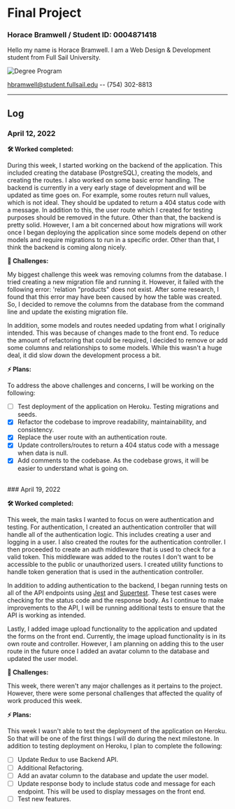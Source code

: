# Final Project

### Horace Bramwell / Student ID: 0004871418

Hello my name is Horace Bramwell. I am a Web Design & Development student from Full Sail University.

![Degree Program](https://img.shields.io/badge/degree-web%20design%20%26%20development-blue.svg)&nbsp;

hbramwell@student.fullsail.edu -- (754) 302-8813

---

## Log

### April 12, 2022

**🛠 Worked completed:**

During this week, I started working on the backend of the application. This included creating the database (PostgreSQL), creating the models, and creating the routes. I also worked on some basic error handling. The backend is currently in a very early stage of development and will be updated as time goes on. For example, some routes return null values, which is not ideal. They should be updated to return a 404 status code with a message. In addition to this, the user route which I created for testing purposes should be removed in the future. Other than that, the backend is pretty solid. However, I am a bit concerned about how migrations will work once I began deploying the application since some models depend on other models and require migrations to run in a specific order. Other than that, I think the backend is coming along nicely.

**🛑 Challenges:**

My biggest challenge this week was removing columns from the database. I tried creating a new migration file and running it. However, it failed with the following error: 'relation "products" does not exist. After some research, I found that this error may have been caused by how the table was created. So, I decided to remove the columns from the database from the command line and update the existing migration file.

In addition, some models and routes needed updating from what I originally intended. This was because of changes made to the front end. To reduce the amount of refactoring that could be required, I decided to remove or add some columns and relationships to some models. While this wasn't a huge deal, it did slow down the development process a bit.

**⚡️ Plans:**

To address the above challenges and concerns, I will be working on the following:

- [ ] Test deployment of the application on Heroku. Testing migrations and seeds.
- [x] Refactor the codebase to improve readability, maintainability, and consistency.
- [x] Replace the user route with an authentication route.
- [x] Update controllers/routes to return a 404 status code with a message when data is null.
- [x] Add comments to the codebase. As the codebase grows, it will be easier to understand what is going on.

<br>
### April 19, 2022

<br>

**🛠 Worked completed:**

This week, the main tasks I wanted to focus on were authentication and testing. For authentication, I created an authentication controller that will handle all of the authentication logic. This includes creating a user and logging in a user. I also created the routes for the authentication controller. I then proceeded to create an auth middleware that is used to check for a valid token. This middleware was added to the routes I don't want to be accessible to the public or unauthorized users. I created utility functions to handle token generation that is used in the authentication controller.

In addition to adding authentication to the backend, I began running tests on all of the API endpoints using [Jest](https://jestjs.io/) and [Supertest](https://www.npmjs.com/package/supertest). These test cases were checking for the status code and the response body. As I continue to make improvements to the API, I will be running additional tests to ensure that the API is working as intended.

Lastly, I added image upload functionality to the application and updated the forms on the front end. Currently, the image upload functionality is in its own route and controller. However, I am planning on adding this to the user route in the future once I added an avatar column to the database and updated the user model.

**🛑 Challenges:**

This week, there weren't any major challenges as it pertains to the project. However, there were some personal challenges that affected the quality of work produced this week.

**⚡️ Plans:**

This week I wasn't able to test the deployment of the application on Heroku. So that will be one of the first things I will do during the next milestone. In addition to testing deployment on Heroku, I plan to complete the following:

- [ ] Update Redux to use Backend API.
- [ ] Additional Refactoring.
- [ ] Add an avatar column to the database and update the user model.
- [ ] Update response body to include status code and message for each endpoint. This will be used to display messages on the front end.
- [ ] Test new features.

<!-- <br>

---

## Progress Check / Stand Up

Each week, I will summarize my milestone activity and progress by including a **Stand-Up**. A "stand-up" is when I take the time to briefly report out on the following...

1. **Accomplishments** - What I worked on this past week
2. **Challenges** - Any challenges I may have (and how I am addressing those challenges)
3. **Next Steps** - What I plan to prioritize and do next

<br>

**Week 1**: This week I researched to help complete some of the project requirements for this week. This included producing a project concept, creating a wireframe outlining the important features of the project, style tile, and project proposal. One of the challenges I faced was finding a concept for the project. I was a bit limited on time so I felt like I didn't spend enough time on research or brainstorming. I feel like my project concept isn't fully fleshed out. However, I was able to zero in on a concept that I not only have some experience with but also got some good input from other people. Moving into the next milestone, I will be sure to allocate more time to research and make sure the features I am proposing are clear and easy to understand.

**Week 2**: This week, I worked on the planning portion of my project. This work included creating a click-through prototype of the application, creating issues for things to get done, and planning out the API endpoints required for the application. The challenges I faced this week were understanding the type of relationships necessary for specific API tables. The other challenge was figuring out the proper way to set up junction tables associations with Sequelize. I've begun building out the API with Sequelize since I know it will take the most time. My plan moving forward is to continue this work and make improvements where I see fit.

**Week 3**: This week I learned how to set up ESLint and how to set up a React project with a node server. I also went over a few additional research topics to help me create the components for my application. The challenge for me this week was Heroku. I was unable to get things set up according to assignment requirements or deploy anything. I am a bit confused about what exactly I should be doing. I would need to reach out for more clarification. To move things forward, I will be sure to ask for some feedback and get more clarification on what I should be doing in this particular course.

**Week 4**: During the final milestone, in addition to weekly research, I worked on implementing the Redux toolkit into my project using APIary mock API for the data. I continued to make improvements to the overall UI of the application. Also, I fixed most of the responsive issues with the lists/tables. There weren't any challenges I faced during this milestone. To keep this project moving forward, I will continue refactoring the code, making changes to the UI where I see fit. -->
